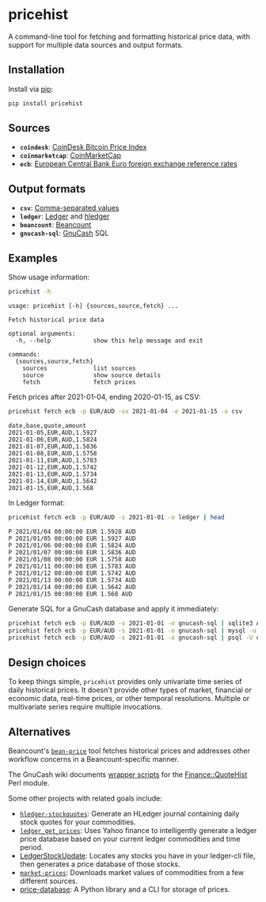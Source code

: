 # pricehist

A command-line tool for fetching and formatting historical price data, with
support for multiple data sources and output formats.

## Installation

Install via [pip](https://packaging.python.org/tutorials/installing-packages/#use-pip-for-installing):

```bash
pip install pricehist
```

## Sources

- **`coindesk`**: [CoinDesk Bitcoin Price Index](https://www.coindesk.com/coindesk-api)
- **`coinmarketcap`**: [CoinMarketCap](https://coinmarketcap.com/)
- **`ecb`**: [European Central Bank Euro foreign exchange reference rates](https://www.ecb.europa.eu/stats/exchange/eurofxref/html/index.en.html)

## Output formats

- **`csv`**: [Comma-separated values](https://en.wikipedia.org/wiki/Comma-separated_values)
- **`ledger`**: [Ledger](https://www.ledger-cli.org/) and [hledger](https://hledger.org/)
- **`beancount`**: [Beancount](http://furius.ca/beancount/)
- **`gnucash-sql`**: [GnuCash](https://www.gnucash.org/) SQL

## Examples

Show usage information:

```bash
pricehist -h
```
```
usage: pricehist [-h] {sources,source,fetch} ...

Fetch historical price data

optional arguments:
  -h, --help            show this help message and exit

commands:
  {sources,source,fetch}
    sources             list sources
    source              show source details
    fetch               fetch prices
```

Fetch prices after 2021-01-04, ending 2020-01-15, as CSV:

```bash
pricehist fetch ecb -p EUR/AUD -sx 2021-01-04 -e 2021-01-15 -o csv
```
```
date,base,quote,amount
2021-01-05,EUR,AUD,1.5927
2021-01-06,EUR,AUD,1.5824
2021-01-07,EUR,AUD,1.5836
2021-01-08,EUR,AUD,1.5758
2021-01-11,EUR,AUD,1.5783
2021-01-12,EUR,AUD,1.5742
2021-01-13,EUR,AUD,1.5734
2021-01-14,EUR,AUD,1.5642
2021-01-15,EUR,AUD,1.568
```

In Ledger format:

```bash
pricehist fetch ecb -p EUR/AUD -s 2021-01-01 -o ledger | head
```
```
P 2021/01/04 00:00:00 EUR 1.5928 AUD
P 2021/01/05 00:00:00 EUR 1.5927 AUD
P 2021/01/06 00:00:00 EUR 1.5824 AUD
P 2021/01/07 00:00:00 EUR 1.5836 AUD
P 2021/01/08 00:00:00 EUR 1.5758 AUD
P 2021/01/11 00:00:00 EUR 1.5783 AUD
P 2021/01/12 00:00:00 EUR 1.5742 AUD
P 2021/01/13 00:00:00 EUR 1.5734 AUD
P 2021/01/14 00:00:00 EUR 1.5642 AUD
P 2021/01/15 00:00:00 EUR 1.568 AUD
```

Generate SQL for a GnuCash database and apply it immediately:

```bash
pricehist fetch ecb -p EUR/AUD -s 2021-01-01 -o gnucash-sql | sqlite3 Accounts.gnucash
pricehist fetch ecb -p EUR/AUD -s 2021-01-01 -o gnucash-sql | mysql -u username -p -D databasename
pricehist fetch ecb -p EUR/AUD -s 2021-01-01 -o gnucash-sql | psql -U username -d databasename -v ON_ERROR_STOP=1
```

## Design choices

To keep things simple, `pricehist` provides only univariate time series of
daily historical prices. It doesn't provide other types of market, financial or
economic data, real-time prices, or other temporal resolutions. Multiple or
multivariate series require multiple invocations.

## Alternatives

Beancount's [`bean-price`](https://beancount.github.io/docs/fetching_prices_in_beancount.html)
tool fetches historical prices and addresses other workflow concerns in a
Beancount-specific manner.

The GnuCash wiki documents [wrapper scripts](https://wiki.gnucash.org/wiki/Stocks/get_prices)
for the [Finance::QuoteHist](https://metacpan.org/pod/Finance::QuoteHist) Perl
module.

Some other projects with related goals include:
* [`hledger-stockquotes`](https://github.com/prikhi/hledger-stockquotes):
  Generate an HLedger journal containing daily stock quotes for your commodities.
* [`ledger_get_prices`](https://github.com/nathankot/ledger-get-prices):
  Uses Yahoo finance to intelligently generate a ledger price database based on your current ledger commodities and time period.
* [LedgerStockUpdate](https://github.com/adchari/LedgerStockUpdate):
  Locates any stocks you have in your ledger-cli file, then generates a price database of those stocks.
* [`market-prices`](https://github.com/barrucadu/hledger-scripts#market-prices):
  Downloads market values of commodities from a few different sources.
* [price-database](https://gitlab.com/alensiljak/price-database):
  A Python library and a CLI for storage of prices.
